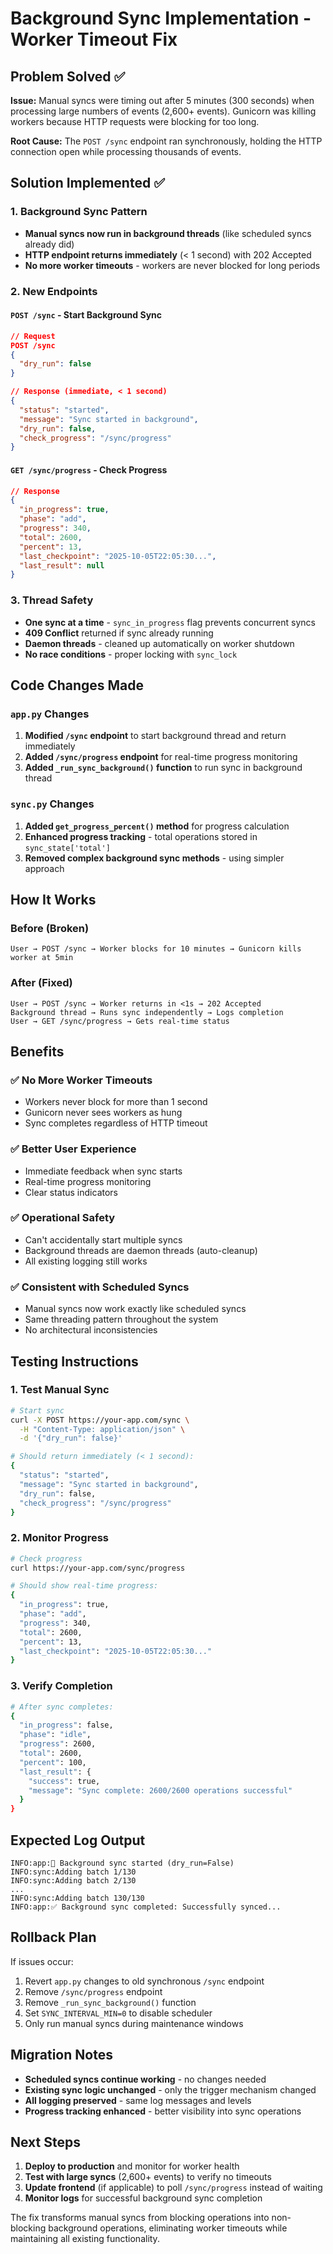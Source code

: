# Background Sync Implementation - Worker Timeout Fix

## Problem Solved ✅

**Issue:** Manual syncs were timing out after 5 minutes (300 seconds) when processing large numbers of events (2,600+ events). Gunicorn was killing workers because HTTP requests were blocking for too long.

**Root Cause:** The `POST /sync` endpoint ran synchronously, holding the HTTP connection open while processing thousands of events.

## Solution Implemented ✅

### 1. Background Sync Pattern
- **Manual syncs now run in background threads** (like scheduled syncs already did)
- **HTTP endpoint returns immediately** (< 1 second) with 202 Accepted
- **No more worker timeouts** - workers are never blocked for long periods

### 2. New Endpoints

#### `POST /sync` - Start Background Sync
```json
// Request
POST /sync
{
  "dry_run": false
}

// Response (immediate, < 1 second)
{
  "status": "started",
  "message": "Sync started in background",
  "dry_run": false,
  "check_progress": "/sync/progress"
}
```

#### `GET /sync/progress` - Check Progress
```json
// Response
{
  "in_progress": true,
  "phase": "add",
  "progress": 340,
  "total": 2600,
  "percent": 13,
  "last_checkpoint": "2025-10-05T22:05:30...",
  "last_result": null
}
```

### 3. Thread Safety
- **One sync at a time** - `sync_in_progress` flag prevents concurrent syncs
- **409 Conflict** returned if sync already running
- **Daemon threads** - cleaned up automatically on worker shutdown
- **No race conditions** - proper locking with `sync_lock`

## Code Changes Made

### `app.py` Changes
1. **Modified `/sync` endpoint** to start background thread and return immediately
2. **Added `/sync/progress` endpoint** for real-time progress monitoring
3. **Added `_run_sync_background()` function** to run sync in background thread

### `sync.py` Changes
1. **Added `get_progress_percent()` method** for progress calculation
2. **Enhanced progress tracking** - total operations stored in `sync_state['total']`
3. **Removed complex background sync methods** - using simpler approach

## How It Works

### Before (Broken)
```
User → POST /sync → Worker blocks for 10 minutes → Gunicorn kills worker at 5min
```

### After (Fixed)
```
User → POST /sync → Worker returns in <1s → 202 Accepted
Background thread → Runs sync independently → Logs completion
User → GET /sync/progress → Gets real-time status
```

## Benefits

### ✅ **No More Worker Timeouts**
- Workers never block for more than 1 second
- Gunicorn never sees workers as hung
- Sync completes regardless of HTTP timeout

### ✅ **Better User Experience**
- Immediate feedback when sync starts
- Real-time progress monitoring
- Clear status indicators

### ✅ **Operational Safety**
- Can't accidentally start multiple syncs
- Background threads are daemon threads (auto-cleanup)
- All existing logging still works

### ✅ **Consistent with Scheduled Syncs**
- Manual syncs now work exactly like scheduled syncs
- Same threading pattern throughout the system
- No architectural inconsistencies

## Testing Instructions

### 1. Test Manual Sync
```bash
# Start sync
curl -X POST https://your-app.com/sync \
  -H "Content-Type: application/json" \
  -d '{"dry_run": false}'

# Should return immediately (< 1 second):
{
  "status": "started",
  "message": "Sync started in background",
  "dry_run": false,
  "check_progress": "/sync/progress"
}
```

### 2. Monitor Progress
```bash
# Check progress
curl https://your-app.com/sync/progress

# Should show real-time progress:
{
  "in_progress": true,
  "phase": "add",
  "progress": 340,
  "total": 2600,
  "percent": 13,
  "last_checkpoint": "2025-10-05T22:05:30..."
}
```

### 3. Verify Completion
```bash
# After sync completes:
{
  "in_progress": false,
  "phase": "idle",
  "progress": 2600,
  "total": 2600,
  "percent": 100,
  "last_result": {
    "success": true,
    "message": "Sync complete: 2600/2600 operations successful"
  }
}
```

## Expected Log Output

```
INFO:app:🔄 Background sync started (dry_run=False)
INFO:sync:Adding batch 1/130
INFO:sync:Adding batch 2/130
...
INFO:sync:Adding batch 130/130
INFO:app:✅ Background sync completed: Successfully synced...
```

## Rollback Plan

If issues occur:
1. Revert `app.py` changes to old synchronous `/sync` endpoint
2. Remove `/sync/progress` endpoint
3. Remove `_run_sync_background()` function
4. Set `SYNC_INTERVAL_MIN=0` to disable scheduler
5. Only run manual syncs during maintenance windows

## Migration Notes

- **Scheduled syncs continue working** - no changes needed
- **Existing sync logic unchanged** - only the trigger mechanism changed
- **All logging preserved** - same log messages and levels
- **Progress tracking enhanced** - better visibility into sync operations

## Next Steps

1. **Deploy to production** and monitor for worker health
2. **Test with large syncs** (2,600+ events) to verify no timeouts
3. **Update frontend** (if applicable) to poll `/sync/progress` instead of waiting
4. **Monitor logs** for successful background sync completion

The fix transforms manual syncs from blocking operations into non-blocking background operations, eliminating worker timeouts while maintaining all existing functionality.
